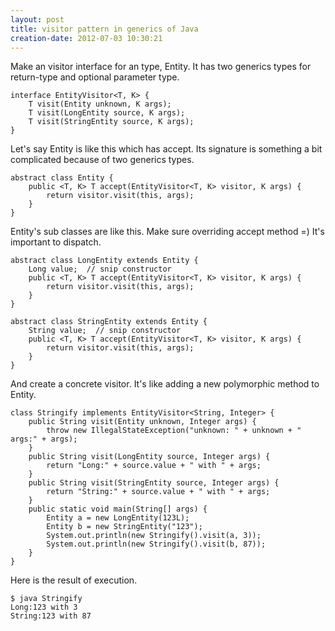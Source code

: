 ```yaml
---
layout: post
title: visitor pattern in generics of Java
creation-date: 2012-07-03 10:30:21
---
```

Make an visitor interface for an type, Entity.
It has two generics types for return-type and optional parameter type.

    interface EntityVisitor<T, K> {
        T visit(Entity unknown, K args);
        T visit(LongEntity source, K args);
        T visit(StringEntity source, K args);
    }

Let's say Entity is like this which has accept.
Its signature is something a bit complicated because of two generics types.

    abstract class Entity {
        public <T, K> T accept(EntityVisitor<T, K> visitor, K args) {
            return visitor.visit(this, args);
        }
    }

Entity's sub classes are like this. Make sure overriding accept method =)
It's important to dispatch.

    abstract class LongEntity extends Entity {
        Long value;  // snip constructor
        public <T, K> T accept(EntityVisitor<T, K> visitor, K args) {
            return visitor.visit(this, args);
        }
    }

    abstract class StringEntity extends Entity {
        String value;  // snip constructor
        public <T, K> T accept(EntityVisitor<T, K> visitor, K args) {
            return visitor.visit(this, args);
        }
    }

And create a concrete visitor.
It's like adding a new polymorphic method to Entity.

    class Stringify implements EntityVisitor<String, Integer> {
        public String visit(Entity unknown, Integer args) {
            throw new IllegalStateException("unknown: " + unknown + " args:" + args);
        }
        public String visit(LongEntity source, Integer args) {
            return "Long:" + source.value + " with " + args;
        }
        public String visit(StringEntity source, Integer args) {
            return "String:" + source.value + " with " + args;
        }
        public static void main(String[] args) {
            Entity a = new LongEntity(123L);
            Entity b = new StringEntity("123");
            System.out.println(new Stringify().visit(a, 3));
            System.out.println(new Stringify().visit(b, 87));
        }
    }

Here is the result of execution.

    $ java Stringify
    Long:123 with 3
    String:123 with 87
